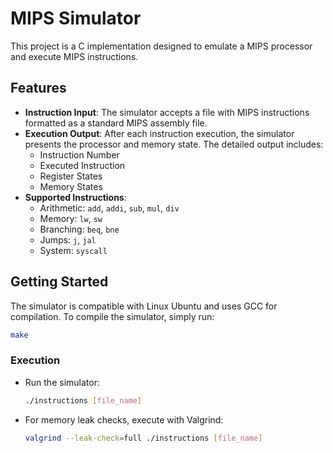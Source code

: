 # MIPS Simulator

This project is a C implementation designed to emulate a MIPS processor and execute MIPS instructions.

## Features

- **Instruction Input**: The simulator accepts a file with MIPS instructions formatted as a standard MIPS assembly file.
- **Execution Output**: After each instruction execution, the simulator presents the processor and memory state. The detailed output includes:
  - Instruction Number
  - Executed Instruction
  - Register States
  - Memory States
- **Supported Instructions**: 
  - Arithmetic: `add`, `addi`, `sub`, `mul`, `div`
  - Memory: `lw`, `sw`
  - Branching: `beq`, `bne`
  - Jumps: `j`, `jal`
  - System: `syscall`

## Getting Started

The simulator is compatible with Linux Ubuntu and uses GCC for compilation.
To compile the simulator, simply run:
```bash
make
```

### Execution

- Run the simulator:
  ```bash
  ./instructions [file_name]
  ```
- For memory leak checks, execute with Valgrind:
  ```bash
  valgrind --leak-check=full ./instructions [file_name]
  ```

